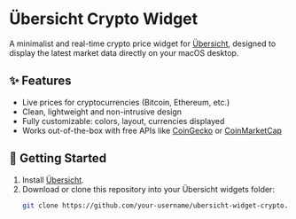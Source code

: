 # Übersicht Crypto Widget

A minimalist and real-time crypto price widget for [Übersicht](https://tracesof.net/uebersicht/), designed to display the latest market data directly on your macOS desktop.

## ✨ Features

- Live prices for cryptocurrencies (Bitcoin, Ethereum, etc.)
- Clean, lightweight and non-intrusive design
- Fully customizable: colors, layout, currencies displayed
- Works out-of-the-box with free APIs like [CoinGecko](https://www.coingecko.com/) or [CoinMarketCap](https://coinmarketcap.com/)

## 🚀 Getting Started

1. Install [Übersicht](https://tracesof.net/uebersicht/).
2. Download or clone this repository into your Übersicht widgets folder:
   ```bash
   git clone https://github.com/your-username/ubersicht-widget-crypto.git
   ```

